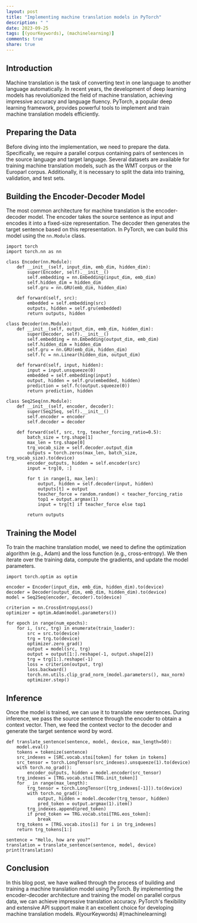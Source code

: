 ```yaml
---
layout: post
title: "Implementing machine translation models in PyTorch"
description: " "
date: 2023-09-25
tags: [(yourKeywords), (machinelearning)]
comments: true
share: true
---
```


## Introduction
Machine translation is the task of converting text in one language to another language automatically. In recent years, the development of deep learning models has revolutionized the field of machine translation, achieving impressive accuracy and language fluency. PyTorch, a popular deep learning framework, provides powerful tools to implement and train machine translation models efficiently.

## Preparing the Data
Before diving into the implementation, we need to prepare the data. Specifically, we require a parallel corpus containing pairs of sentences in the source language and target language. Several datasets are available for training machine translation models, such as the WMT corpus or the Europarl corpus. Additionally, it is necessary to split the data into training, validation, and test sets.

## Building the Encoder-Decoder Model
The most common architecture for machine translation is the encoder-decoder model. The encoder takes the source sentence as input and encodes it into a fixed-size representation. The decoder then generates the target sentence based on this representation. In PyTorch, we can build this model using the `nn.Module` class.

```
import torch
import torch.nn as nn

class Encoder(nn.Module):
    def __init__(self, input_dim, emb_dim, hidden_dim):
        super(Encoder, self).__init__()
        self.embedding = nn.Embedding(input_dim, emb_dim)
        self.hidden_dim = hidden_dim
        self.gru = nn.GRU(emb_dim, hidden_dim)

    def forward(self, src):
        embedded = self.embedding(src)
        outputs, hidden = self.gru(embedded)
        return outputs, hidden

class Decoder(nn.Module):
    def __init__(self, output_dim, emb_dim, hidden_dim):
        super(Decoder, self).__init__()
        self.embedding = nn.Embedding(output_dim, emb_dim)
        self.hidden_dim = hidden_dim
        self.gru = nn.GRU(emb_dim, hidden_dim)
        self.fc = nn.Linear(hidden_dim, output_dim)

    def forward(self, input, hidden):
        input = input.unsqueeze(0)
        embedded = self.embedding(input)
        output, hidden = self.gru(embedded, hidden)
        prediction = self.fc(output.squeeze(0))
        return prediction, hidden

class Seq2Seq(nn.Module):
    def __init__(self, encoder, decoder):
        super(Seq2Seq, self).__init__()
        self.encoder = encoder
        self.decoder = decoder

    def forward(self, src, trg, teacher_forcing_ratio=0.5):
        batch_size = trg.shape[1]
        max_len = trg.shape[0]
        trg_vocab_size = self.decoder.output_dim
        outputs = torch.zeros(max_len, batch_size, trg_vocab_size).to(device)
        encoder_outputs, hidden = self.encoder(src)
        input = trg[0, :]

        for t in range(1, max_len):
            output, hidden = self.decoder(input, hidden)
            outputs[t] = output
            teacher_force = random.random() < teacher_forcing_ratio
            top1 = output.argmax(1)
            input = trg[t] if teacher_force else top1
            
        return outputs
```

## Training the Model
To train the machine translation model, we need to define the optimization algorithm (e.g., Adam) and the loss function (e.g., cross-entropy). We then iterate over the training data, compute the gradients, and update the model parameters.

```
import torch.optim as optim

encoder = Encoder(input_dim, emb_dim, hidden_dim).to(device)
decoder = Decoder(output_dim, emb_dim, hidden_dim).to(device)
model = Seq2Seq(encoder, decoder).to(device)

criterion = nn.CrossEntropyLoss()
optimizer = optim.Adam(model.parameters())

for epoch in range(num_epochs):
    for i, (src, trg) in enumerate(train_loader):
        src = src.to(device)
        trg = trg.to(device)
        optimizer.zero_grad()
        output = model(src, trg)
        output = output[1:].reshape(-1, output.shape[2])
        trg = trg[1:].reshape(-1)
        loss = criterion(output, trg)
        loss.backward()
        torch.nn.utils.clip_grad_norm_(model.parameters(), max_norm)
        optimizer.step()
```

## Inference
Once the model is trained, we can use it to translate new sentences. During inference, we pass the source sentence through the encoder to obtain a context vector. Then, we feed the context vector to the decoder and generate the target sentence word by word.

```
def translate_sentence(sentence, model, device, max_length=50):
    model.eval()
    tokens = tokenize(sentence)
    src_indexes = [SRC.vocab.stoi[token] for token in tokens]
    src_tensor = torch.LongTensor(src_indexes).unsqueeze(1).to(device)
    with torch.no_grad():
        encoder_outputs, hidden = model.encoder(src_tensor)
    trg_indexes = [TRG.vocab.stoi[TRG.init_token]]
    for _ in range(max_length):
        trg_tensor = torch.LongTensor([trg_indexes[-1]]).to(device)
        with torch.no_grad():
            output, hidden = model.decoder(trg_tensor, hidden)
            pred_token = output.argmax(1).item()
        trg_indexes.append(pred_token)
        if pred_token == TRG.vocab.stoi[TRG.eos_token]:
            break
    trg_tokens = [TRG.vocab.itos[i] for i in trg_indexes]
    return trg_tokens[1:]

sentence = "Hello, how are you?"
translation = translate_sentence(sentence, model, device)
print(translation)
```

## Conclusion
In this blog post, we have walked through the process of building and training a machine translation model using PyTorch. By implementing the encoder-decoder architecture and training the model on parallel corpus data, we can achieve impressive translation accuracy. PyTorch's flexibility and extensive API support make it an excellent choice for developing machine translation models. #(yourKeywords) #(machinelearning)